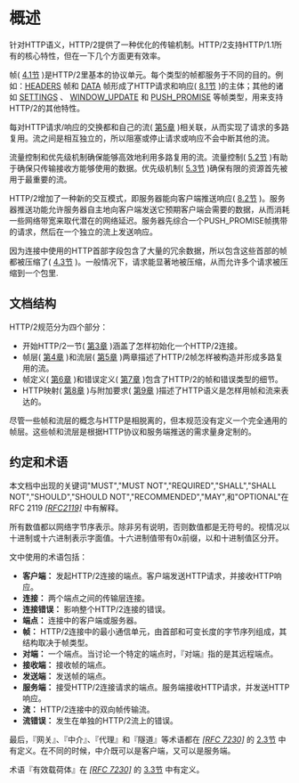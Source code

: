 # 概述

针对HTTP语义，HTTP/2提供了一种优化的传输机制。HTTP/2支持HTTP/1.1所有的核心特性，但在一下几个方面更有效率。

帧( [4.1节](https://httpwg.github.io/specs/rfc7540.html#FrameHeader) )是HTTP/2里基本的协议单元。每个类型的帧都服务于不同的目的。例如：[HEADERS](https://httpwg.github.io/specs/rfc7540.html#HEADERS) 帧和 [DATA](https://httpwg.github.io/specs/rfc7540.html#DATA) 帧形成了HTTP请求和响应( [8.1节](https://httpwg.github.io/specs/rfc7540.html#HttpSequence) )的主体；其他的诸如 [SETTINGS](https://httpwg.github.io/specs/rfc7540.html#SETTINGS) 、 [WINDOW_UPDATE](https://httpwg.github.io/specs/rfc7540.html#WINDOW_UPDATE) 和 [PUSH_PROMISE](https://httpwg.github.io/specs/rfc7540.html#PUSH_PROMISE) 等帧类型，用来支持HTTP/2的其他特性。

每对HTTP请求/响应的交换都和自己的流( [第5章](https://httpwg.github.io/specs/rfc7540.html#StreamsLayer) )相关联，从而实现了请求的多路复用。流之间是相互独立的，所以阻塞或停止请求或响应不会中断其他的流。

流量控制和优先级机制确保能够高效地利用多路复用的流。流量控制( [5.2节](https://httpwg.github.io/specs/rfc7540.html#FlowControl) )有助于确保只传输接收方能够使用的数据。优先级机制( [5.3节](https://httpwg.github.io/specs/rfc7540.html#StreamPriority) )确保有限的资源首先被用于最重要的流。

HTTP/2增加了一种新的交互模式，即服务器能向客户端推送响应( [8.2节](https://httpwg.github.io/specs/rfc7540.html#PushResources) )。服务器推送功能允许服务器自主地向客户端发送它预期客户端会需要的数据，从而消耗一些网络带宽来取代潜在的网络延迟。服务器先综合一个PUSH\_PROMISE帧携带的请求，然后在一个独立的流上发送响应。

因为连接中使用的HTTP首部字段包含了大量的冗余数据，所以包含这些首部的帧都被压缩了( [4.3节](https://httpwg.github.io/specs/rfc7540.html#HeaderBlock) )。一般情况下，请求能显著地被压缩，从而允许多个请求被压缩到一个包里.

## 文档结构

HTTP/2规范分为四个部分：

* 开始HTTP/2一节( [第3章](https://httpwg.github.io/specs/rfc7540.html#starting) )涵盖了怎样初始化一个HTTP/2连接。
* 帧层( [第4章](https://httpwg.github.io/specs/rfc7540.html#FramingLayer) )和流层( [第5章](https://httpwg.github.io/specs/rfc7540.html#StreamsLayer) )两章描述了HTTP/2帧怎样被构造并形成多路复用的流。
* 帧定义( [第6章](https://httpwg.github.io/specs/rfc7540.html#FrameTypes) )和错误定义( [第7章](https://httpwg.github.io/specs/rfc7540.html#ErrorCodes) )包含了HTTP/2的帧和错误类型的细节。
* HTTP映射( [第8章](https://httpwg.github.io/specs/rfc7540.html#HTTPLayer) )与附加要求( [第9章](https://httpwg.github.io/specs/rfc7540.html#HttpExtra) )描述了HTTP语义是怎样用帧和流来表达的。

尽管一些帧和流层的概念与HTTP是相脱离的，但本规范没有定义一个完全通用的帧层。这些帧和流层是根据HTTP协议和服务端推送的需求量身定制的。

## 约定和术语

本文档中出现的关键词"MUST","MUST NOT","REQUIRED","SHALL","SHALL NOT","SHOULD","SHOULD NOT","RECOMMENDED","MAY",和"OPTIONAL"在RFC 2119 [ *[RFC2119]*](https://httpwg.github.io/specs/rfc7540.html#RFC2119) 中有解释。

所有数值都以网络字节序表示。除非另有说明，否则数值都是无符号的。视情况以十进制或十六进制表示字面值。十六进制值带有0x前缀，以和十进制值区分开。

文中使用的术语包括：

* **客户端：** 发起HTTP/2连接的端点。客户端发送HTTP请求，并接收HTTP响应。
* **连接：** 两个端点之间的传输层连接。
* **连接错误：** 影响整个HTTP/2连接的错误。
* **端点：** 连接中的客户端或服务器。
* **帧：** HTTP/2连接中的最小通信单元，由首部和可变长度的字节序列组成，其结构取决于帧类型。
* **对端：** 一个端点。当讨论一个特定的端点时，『对端』指的是其远程端点。
* **接收端：** 接收帧的端点。
* **发送端：** 发送帧的端点。
* **服务端：** 接受HTTP/2连接请求的端点。服务端接收HTTP请求，并发送HTTP响应。
* **流：** HTTP/2连接中的双向帧传输流。
* **流错误：** 发生在单独的HTTP/2流上的错误。

最后，『网关』、『中介』、『代理』和『隧道』等术语都在 [*[RFC 7230]*](https://httpwg.github.io/specs/rfc7540.html#RFC7230) 的 [2.3节](https://httpwg.github.io/specs/rfc7230.html#intermediaries) 中有定义。在不同的时候，中介既可以是客户端，又可以是服务端。

术语『有效载荷体』在 [*[RFC 7230]*](https://httpwg.github.io/specs/rfc7540.html#RFC7230) 的 [3.3节](https://httpwg.github.io/specs/rfc7230.html#message.body) 中有定义。